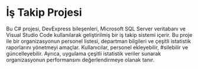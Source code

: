 # İş Takip Projesi
Bu C# projesi, DevExpress bileşenleri, Microsoft SQL Server veritabanı ve Visual Studio Code kullanılarak geliştirilmiş bir iş takip sistemi içerir.
Bu proje ile bir organizasyonun personel listesi, departman bilgileri ve çeşitli istatistik raporlarını yönetmeyi amaçlar. 
Kullanıcılar, personel ekleyebilir, #silebilir ve güncelleyebilir.
Ayrıca, uygulama çeşitli istatistik veriler sunarak organizasyonun performansını değerlendirmeye olanak tanır.



